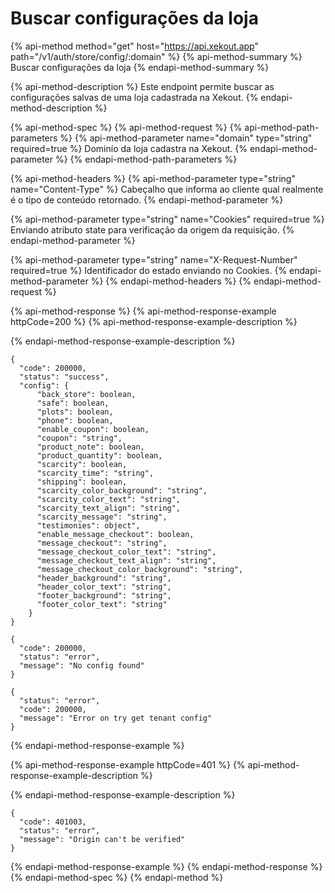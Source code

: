 # Buscar configurações da loja

{% api-method method="get" host="https://api.xekout.app" path="/v1/auth/store/config/:domain" %}
{% api-method-summary %}
Buscar configurações da loja
{% endapi-method-summary %}

{% api-method-description %}
Este endpoint permite buscar as configurações salvas de uma loja cadastrada na Xekout.
{% endapi-method-description %}

{% api-method-spec %}
{% api-method-request %}
{% api-method-path-parameters %}
{% api-method-parameter name="domain" type="string" required=true %}
Dominío da loja cadastra na Xekout.
{% endapi-method-parameter %}
{% endapi-method-path-parameters %}

{% api-method-headers %}
{% api-method-parameter type="string" name="Content-Type" %}
Cabeçalho que informa ao cliente qual realmente é o tipo de conteúdo retornado.
{% endapi-method-parameter %}

{% api-method-parameter type="string" name="Cookies" required=true %}
Enviando atributo state para verificação da origem da requisição.
{% endapi-method-parameter %}

{% api-method-parameter type="string" name="X-Request-Number" required=true %}
Identificador do estado enviando no Cookies.
{% endapi-method-parameter %}
{% endapi-method-headers %}
{% endapi-method-request %}

{% api-method-response %}
{% api-method-response-example httpCode=200 %}
{% api-method-response-example-description %}

{% endapi-method-response-example-description %}

```
{
  "code": 200000,
  "status": "success",
  "config": {
      "back_store": boolean,
      "safe": boolean,
      "plots": boolean,
      "phone": boolean,
      "enable_coupon": boolean,
      "coupon": "string",
      "product_note": boolean,
      "product_quantity": boolean,
      "scarcity": boolean,
      "scarcity_time": "string",
      "shipping": boolean,
      "scarcity_color_background": "string",
      "scarcity_color_text": "string",
      "scarcity_text_align": "string",
      "scarcity_message": "string",
      "testimonies": object",
      "enable_message_checkout": boolean,
      "message_checkout": "string",
      "message_checkout_color_text": "string",
      "message_checkout_text_align": "string",
      "message_checkout_color_background": "string",
      "header_background": "string",
      "header_color_text": "string",
      "footer_background": "string",
      "footer_color_text": "string"
    }
}

{
  "code": 200000,
  "status": "error",
  "message": "No config found"
}

{
  "status": "error",
  "code": 200000,
  "message": "Error on try get tenant config"
}
```
{% endapi-method-response-example %}

{% api-method-response-example httpCode=401 %}
{% api-method-response-example-description %}

{% endapi-method-response-example-description %}

```
{
  "code": 401003,
  "status": "error",
  "message": "Origin can't be verified"
}
```
{% endapi-method-response-example %}
{% endapi-method-response %}
{% endapi-method-spec %}
{% endapi-method %}

